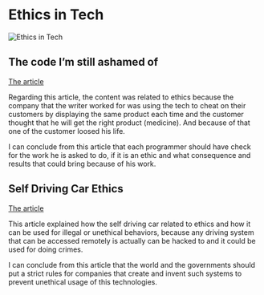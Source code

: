 # Ethics in Tech

![Ethics in Tech](https://techcrunch.com/wp-content/uploads/2019/04/GettyImages-483732012.jpg?w=990&crop=1)

## The code I’m still ashamed of

[The article](https://medium.freecodecamp.org/the-code-im-still-ashamed-of-e4c021dff55e) 

Regarding this article, the content was related to ethics because the company that the writer worked for was using the tech to cheat on their customers by displaying the same product each time and the customer thought that he will get the right product (medicine). And because of that one of the customer loosed his life.

I can conclude from this article that each programmer should have check for the work he is asked to do, if it is an ethic and what consequence and results that could bring because of his work.

## Self Driving Car Ethics

[The article](https://www.freep.com/story/money/cars/2017/11/21/self-driving-cars-ethics/804805001/)

This article explained how the self driving car related to ethics and how it can be used for illegal or unethical behaviors, because any driving system that can be accessed remotely is actually can be hacked to and it could be used for doing crimes.

I can conclude from this article that the world and the governments should put a strict rules for companies that create and invent such systems to prevent unethical usage of this technologies.
